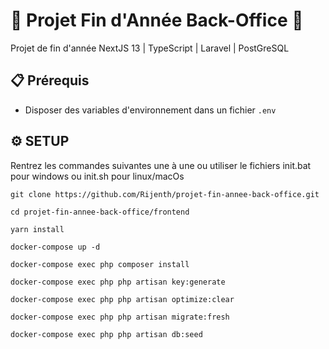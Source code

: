 # 🌟 Projet Fin d'Année Back-Office 🌟

Projet de fin d'année NextJS 13 | TypeScript | Laravel | PostGreSQL

## 📋 Prérequis
- Disposer des variables d'environnement dans un fichier `.env`

## ⚙️ SETUP

Rentrez les commandes suivantes une à une ou utiliser le fichiers init.bat pour windows ou init.sh pour linux/macOs

```
git clone https://github.com/Rijenth/projet-fin-annee-back-office.git
```

```
cd projet-fin-annee-back-office/frontend
```

```
yarn install
```

```
docker-compose up -d
```

```
docker-compose exec php composer install
```

```
docker-compose exec php php artisan key:generate
```

```
docker-compose exec php php artisan optimize:clear
```

```
docker-compose exec php php artisan migrate:fresh
```

```
docker-compose exec php php artisan db:seed
```
